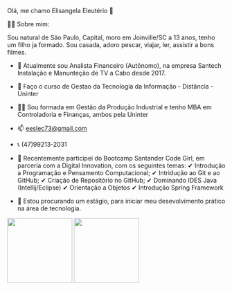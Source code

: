 Olá, me chamo Elisangela Eleutério 👋

🤷‍♂️ Sobre mim:

Sou natural de São Paulo, Capital, moro em Joinville/SC a 13 anos, tenho um filho ja formado.
Sou casada, adoro pescar, viajar, ler, assistir a bons filmes.

- 🔭 Atualmente sou Analista Financeiro (Autônomo), na empresa Santech Instalação e Manunteção de TV a Cabo desde 2017.
- 🌱 Faço o curso de Gestao da Tecnologia da Informação - Distância - Uninter
- 👩‍🎓 Sou formada em Gestão da Produção Industrial e tenho MBA em Controladoria e Finanças, ambos pela Uninter
- 📫 eeslec73@gmail.com
- 📞 (47)99213-2031

- 👯 Recentemente participei do Bootcamp Santander Code Girl, em parceria com a Digital Innovation, com os seguintes temas:
✔ Introdução a Programação e Pensamento Computacional;
✔ Intridução ao Git e ao GitHub;
✔ Criação de Repositório no GitHub;
✔ Dominando IDES Java (Intellij/Eclipse)
✔ Orientação a Objetos
✔ Introdução Spring Framework



- 🤔 Estou procurando um estágio, para iniciar meu desevolvimento prático na área de tecnologia.

<div>
<img height="150cm" src="https://github-readme-stats.vercel.app/api?username=elisangelaeleuterio&show_icons=true&theme=dracula&include_all_commits=true&count_private=true"/>
<img height="150cm" src="https://github-readme-stats.vercel.app/api/top-langs/?username=elisangelaeleuterio&layout=compact&langs_count-16&theme=dracula"/>
  </div>

<div>

  </div>
